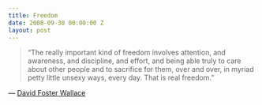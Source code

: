```yaml
---
title: Freedom
date: 2008-09-30 00:00:00 Z
layout: post
---
```





> “The really important kind of freedom involves attention, and awareness, and discipline, and effort, and being able truly to care about other people and to sacrifice for them, over and over, in myriad petty little unsexy ways, every day. That is real freedom.”

— [David Foster Wallace](http://www.guardian.co.uk/books/2008/sep/20/fiction/print)
